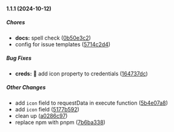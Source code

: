 #### 1.1.1 (2024-10-12)

##### Chores

- **docs:** spell check ([0b50e3c2](https://github.com/JYLN/n8n-nodes-ntfy/commit/0b50e3c2fba96ade316edce5141029cd66f4a5a6))
- config for issue templates ([5714c2d4](https://github.com/JYLN/n8n-nodes-ntfy/commit/5714c2d493c37559093303b59f19c09c341c19c3))

##### Bug Fixes

- **creds:** :bug: add icon property to credentials ([164737dc](https://github.com/JYLN/n8n-nodes-ntfy/commit/164737dc6888e369a92848da89958fb5805cad2b))

##### Other Changes

- add `icon` field to requestData in execute function ([5b4e07a8](https://github.com/JYLN/n8n-nodes-ntfy/commit/5b4e07a887162956b860436ddaef7de6f9a437ca))
- add `icon` field ([5177b592](https://github.com/JYLN/n8n-nodes-ntfy/commit/5177b5921af6750b6fce19811f09f0fde87b15f4))
- clean up ([a0286c97](https://github.com/JYLN/n8n-nodes-ntfy/commit/a0286c979bca012f555207784d42665efd1279a9))
- replace npm with pnpm ([7b6ba338](https://github.com/JYLN/n8n-nodes-ntfy/commit/7b6ba338b5e0c6dda239816ef0ec08aed0890aa5))
